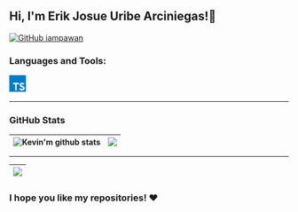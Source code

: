 ## Hi, I'm Erik Josue Uribe Arciniegas!👋

<!-- - 🌱 I like to learn all the time.
- 😄 Pronouns: He/His
- ⚡ Fun fact: I spend almost 20 hours listening to songs every day. -->



[![GitHub iampawan](https://img.shields.io/github/followers/ErikUribeA?label=follow&style=social)](https://github.com/ErikUribeA)



### Languages and Tools:  

<code><img height="30" src="https://raw.githubusercontent.com/github/explore/80688e429a7d4ef2fca1e82350fe8e3517d3494d/topics/typescript/typescript.png"></code>

<hr>

### GitHub Stats

| <img align="right" src="https://github-readme-stats.vercel.app/api?username=ErikUribeA&show_icons=true&theme=dark&line_height=25" alt="Kevin'm github stats"/> | <img align="left" src="https://github-readme-streak-stats.herokuapp.com/?user=ErikUribeA&theme=dark" width=""> |
| --------- | --------- |

***

 | <img src="https://github-readme-stats.vercel.app/api/top-langs/?username=ErikUribeA&langs_count=10&theme=dark&layout=compact"> |
 | ----------- |


### I hope you like my repositories! ❤️

</div>
<!--
**ErikUribeA/ErikUribeA** is a ✨ _special_ ✨ repository because its `README.md` (this file) appears on your GitHub profile.

Here are some ideas to get you started:

- 🔭 I’m currently working on ...
- 🌱 I’m currently learning ...
- 👯 I’m looking to collaborate on ...
- 🤔 I’m looking for help with ...
- 💬 Ask me about ...
- 📫 How to reach me: ...
- 😄 Pronouns: ...
- ⚡ Fun fact: ...
-->
